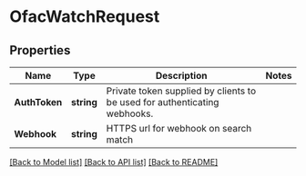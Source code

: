 # OfacWatchRequest

## Properties

Name | Type | Description | Notes
------------ | ------------- | ------------- | -------------
**AuthToken** | **string** | Private token supplied by clients to be used for authenticating webhooks. | 
**Webhook** | **string** | HTTPS url for webhook on search match | 

[[Back to Model list]](../README.md#documentation-for-models) [[Back to API list]](../README.md#documentation-for-api-endpoints) [[Back to README]](../README.md)


